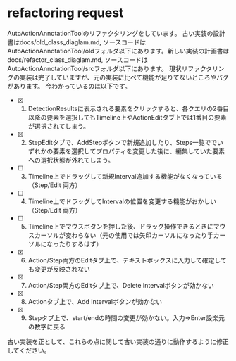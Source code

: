 # refactoring request

AutoActionAnnotationToolのリファクタリングをしています。 古い実装の設計書はdocs/old_class_diaglam.md, ソースコードはAutoActionAnnotationTool/oldフォルダ以下にあります。新しい実装の計画書はdocs/refactor_class_diaglam.md, ソースコードはAutoActionAnnotationTool/srcフォルダ以下にあります。 現状リファクタリングの実装は完了していますが、元の実装に比べて機能が足りてないところやバグがあります。
今わかっているのは以下です。
- [x] 1. DetectionResultsに表示される要素をクリックすると、各クエリの2番目以降の要素を選択してもTimeline上やActionEditタブ上では1番目の要素が選択されてしまう。
- [x] 2. StepEditタブで、AddStepボタンで新規追加したり、Steps一覧ででいずれかの要素を選択してプロパティを変更した後に、編集していた要素への選択状態が外れてしまう。
- [ ] 3. Timeline上でドラッグして新規Interval追加する機能がなくなっている（Step/Edit 両方）
- [ ] 4. Timeline上でドラッグしてIntervalの位置を変更する機能がおかしい（Step/Edit 両方）
- [ ] 5. Timeline上でマウスボタンを押した後、ドラッグ操作できるときにマウスカーソルが変わらない（元の使用では矢印カーソルになったり手カーソルになったりするはず）
- [x] 6. Action/Step両方のEditタブ上で、テキストボックスに入力して確定しても変更が反映されない
- [x] 7. Action/Step両方のEditタブ上で、Delete Intervalボタンが効かない
- [x] 8. Actionタブ上で、Add Intervalボタンが効かない
- [x] 9. Stepタブ上で、start/endの時間の変更が効かない。入力⇒Enter設楽元の数字に戻る

古い実装を正として、これらの点に関して古い実装の通りに動作するように修正してください。